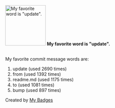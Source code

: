 <img src="https://my-badges.github.io/my-badges/favorite-word.png" alt="My favorite word is &quot;update&quot;." title="My favorite word is &quot;update&quot;." width="128">
<strong>My favorite word is &quot;update&quot;.</strong>
<br><br>

My favorite commit message words are:

1. update (used 2690 times)
2. from (used 1392 times)
3. readme.md (used 1175 times)
4. to (used 1081 times)
5. bump (used 897 times)


Created by <a href="https://github.com/my-badges/my-badges">My Badges</a>